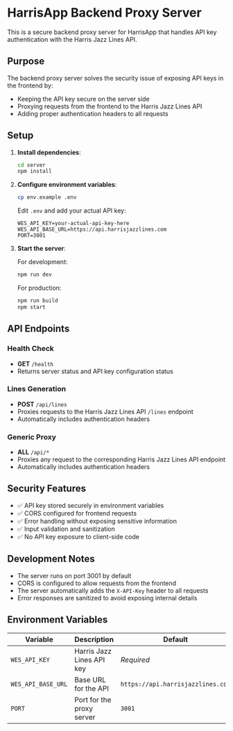 # HarrisApp Backend Proxy Server

This is a secure backend proxy server for HarrisApp that handles API key authentication with the Harris Jazz Lines API.

## Purpose

The backend proxy server solves the security issue of exposing API keys in the frontend by:

- Keeping the API key secure on the server side
- Proxying requests from the frontend to the Harris Jazz Lines API
- Adding proper authentication headers to all requests

## Setup

1. **Install dependencies**:

   ```bash
   cd server
   npm install
   ```

2. **Configure environment variables**:

   ```bash
   cp env.example .env
   ```

   Edit `.env` and add your actual API key:

   ```
   WES_API_KEY=your-actual-api-key-here
   WES_API_BASE_URL=https://api.harrisjazzlines.com
   PORT=3001
   ```

3. **Start the server**:

   For development:

   ```bash
   npm run dev
   ```

   For production:

   ```bash
   npm run build
   npm start
   ```

## API Endpoints

### Health Check

- **GET** `/health`
- Returns server status and API key configuration status

### Lines Generation

- **POST** `/api/lines`
- Proxies requests to the Harris Jazz Lines API `/lines` endpoint
- Automatically includes authentication headers

### Generic Proxy

- **ALL** `/api/*`
- Proxies any request to the corresponding Harris Jazz Lines API endpoint
- Automatically includes authentication headers

## Security Features

- ✅ API key stored securely in environment variables
- ✅ CORS configured for frontend requests
- ✅ Error handling without exposing sensitive information
- ✅ Input validation and sanitization
- ✅ No API key exposure to client-side code

## Development Notes

- The server runs on port 3001 by default
- CORS is configured to allow requests from the frontend
- The server automatically adds the `X-API-Key` header to all requests
- Error responses are sanitized to avoid exposing internal details

## Environment Variables

| Variable           | Description               | Default                           |
| ------------------ | ------------------------- | --------------------------------- |
| `WES_API_KEY`      | Harris Jazz Lines API key | _Required_                        |
| `WES_API_BASE_URL` | Base URL for the API      | `https://api.harrisjazzlines.com` |
| `PORT`             | Port for the proxy server | `3001`                            |
